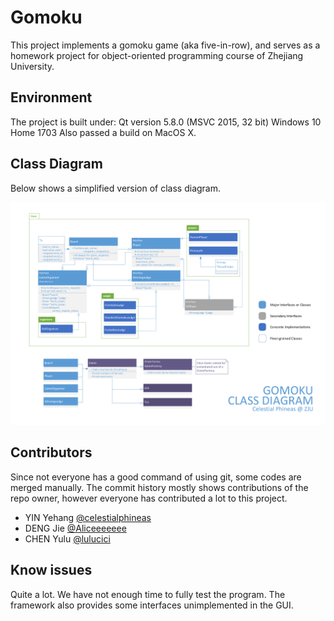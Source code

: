 # Gomoku

This project implements a gomoku game (aka five-in-row), and serves as a homework project for object-oriented programming course of Zhejiang University.

## Environment

The project is built under:
Qt version 5.8.0 (MSVC 2015, 32 bit)
Windows 10 Home 1703
Also passed a build on MacOS X.

## Class Diagram

Below shows a simplified version of class diagram.

![class-diagram](class-diagram.png)

## Contributors

Since not everyone has a good command of using git, some codes are merged manually. The commit history mostly shows contributions of the repo owner, however everyone has contributed a lot to this project.

* YIN Yehang   [@celestialphineas](https://github.com/celestialphineas)
* DENG Jie     [@Aliceeeeeee](https://github.com/Aliceeeeeee)
* CHEN Yulu    [@lulucici](https://github.com/lulucici)

## Know issues

Quite a lot. We have not enough time to fully test the program. The framework also provides some interfaces unimplemented in the GUI. 
